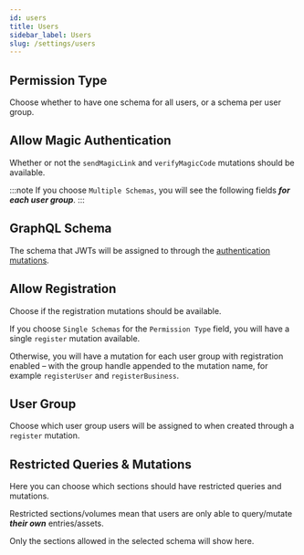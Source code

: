 ```yaml
---
id: users
title: Users
sidebar_label: Users
slug: /settings/users
---
```


## Permission Type

Choose whether to have one schema for all users, or a schema per user group.

## Allow Magic Authentication

Whether or not the `sendMagicLink` and `verifyMagicCode` mutations should be available.

:::note
If you choose `Multiple Schemas`, you will see the following fields **_for each user group_**.
:::

## GraphQL Schema

The schema that JWTs will be assigned to through the [authentication mutations](/usage/authentication).

## Allow Registration

Choose if the registration mutations should be available.

If you choose `Single Schemas` for the `Permission Type` field, you will have a single `register` mutation available.

Otherwise, you will have a mutation for each user group with registration enabled – with the group handle appended to the mutation name, for example `registerUser` and `registerBusiness`.

## User Group

Choose which user group users will be assigned to when created through a `register` mutation.

## Restricted Queries & Mutations

Here you can choose which sections should have restricted queries and mutations.

Restricted sections/volumes mean that users are only able to query/mutate **_their own_** entries/assets.

Only the sections allowed in the selected schema will show here.
